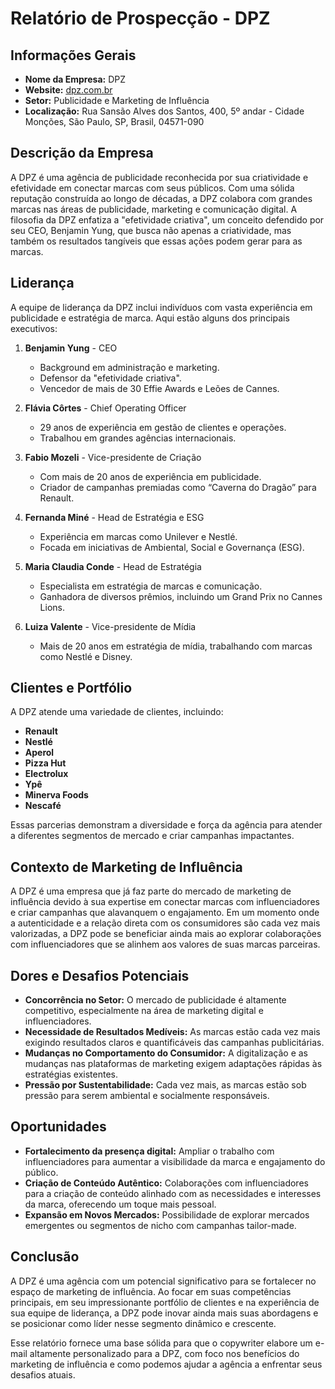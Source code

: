# Relatório de Prospecção - DPZ

## Informações Gerais

- **Nome da Empresa:** DPZ
- **Website:** [dpz.com.br](http://www.dpz.com.br)
- **Setor:** Publicidade e Marketing de Influência
- **Localização:** Rua Sansão Alves dos Santos, 400, 5º andar - Cidade Monções, São Paulo, SP, Brasil, 04571-090

## Descrição da Empresa

A DPZ é uma agência de publicidade reconhecida por sua criatividade e efetividade em conectar marcas com seus públicos. Com uma sólida reputação construída ao longo de décadas, a DPZ colabora com grandes marcas nas áreas de publicidade, marketing e comunicação digital. A filosofia da DPZ enfatiza a "efetividade criativa", um conceito defendido por seu CEO, Benjamin Yung, que busca não apenas a criatividade, mas também os resultados tangíveis que essas ações podem gerar para as marcas.

## Liderança

A equipe de liderança da DPZ inclui indivíduos com vasta experiência em publicidade e estratégia de marca. Aqui estão alguns dos principais executivos:

1. **Benjamin Yung** - CEO
   - Background em administração e marketing.
   - Defensor da "efetividade criativa".
   - Vencedor de mais de 30 Effie Awards e Leões de Cannes.

2. **Flávia Côrtes** - Chief Operating Officer
   - 29 anos de experiência em gestão de clientes e operações.
   - Trabalhou em grandes agências internacionais.

3. **Fabio Mozeli** - Vice-presidente de Criação
   - Com mais de 20 anos de experiência em publicidade.
   - Criador de campanhas premiadas como “Caverna do Dragão” para Renault.

4. **Fernanda Miné** - Head de Estratégia e ESG
   - Experiência em marcas como Unilever e Nestlé.
   - Focada em iniciativas de Ambiental, Social e Governança (ESG).

5. **Maria Claudia Conde** - Head de Estratégia
   - Especialista em estratégia de marcas e comunicação.
   - Ganhadora de diversos prêmios, incluindo um Grand Prix no Cannes Lions.

6. **Luiza Valente** - Vice-presidente de Mídia
   - Mais de 20 anos em estratégia de mídia, trabalhando com marcas como Nestlé e Disney.

## Clientes e Portfólio

A DPZ atende uma variedade de clientes, incluindo:

- **Renault**
- **Nestlé**
- **Aperol**
- **Pizza Hut**
- **Electrolux**
- **Ypê**
- **Minerva Foods**
- **Nescafé**
  
Essas parcerias demonstram a diversidade e força da agência para atender a diferentes segmentos de mercado e criar campanhas impactantes.

## Contexto de Marketing de Influência

A DPZ é uma empresa que já faz parte do mercado de marketing de influência devido à sua expertise em conectar marcas com influenciadores e criar campanhas que alavanquem o engajamento. Em um momento onde a autenticidade e a relação direta com os consumidores são cada vez mais valorizadas, a DPZ pode se beneficiar ainda mais ao explorar colaborações com influenciadores que se alinhem aos valores de suas marcas parceiras.

## Dores e Desafios Potenciais

- **Concorrência no Setor:** O mercado de publicidade é altamente competitivo, especialmente na área de marketing digital e influenciadores.
- **Necessidade de Resultados Medíveis:** As marcas estão cada vez mais exigindo resultados claros e quantificáveis das campanhas publicitárias.
- **Mudanças no Comportamento do Consumidor:** A digitalização e as mudanças nas plataformas de marketing exigem adaptações rápidas às estratégias existentes.
- **Pressão por Sustentabilidade:** Cada vez mais, as marcas estão sob pressão para serem ambiental e socialmente responsáveis.

## Oportunidades

- **Fortalecimento da presença digital:** Ampliar o trabalho com influenciadores para aumentar a visibilidade da marca e engajamento do público.
- **Criação de Conteúdo Autêntico:** Colaborações com influenciadores para a criação de conteúdo alinhado com as necessidades e interesses da marca, oferecendo um toque mais pessoal.
- **Expansão em Novos Mercados:** Possibilidade de explorar mercados emergentes ou segmentos de nicho com campanhas tailor-made.
  
## Conclusão

A DPZ é uma agência com um potencial significativo para se fortalecer no espaço de marketing de influência. Ao focar em suas competências principais, em seu impressionante portfólio de clientes e na experiência de sua equipe de liderança, a DPZ pode inovar ainda mais suas abordagens e se posicionar como líder nesse segmento dinâmico e crescente.

Esse relatório fornece uma base sólida para que o copywriter elabore um e-mail altamente personalizado para a DPZ, com foco nos benefícios do marketing de influência e como podemos ajudar a agência a enfrentar seus desafios atuais.